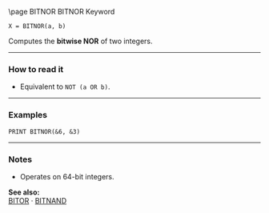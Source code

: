 \page BITNOR BITNOR Keyword
```basic
X = BITNOR(a, b)
```

Computes the **bitwise NOR** of two integers.

---

### How to read it
- Equivalent to `NOT (a OR b)`.

---

### Examples
```basic
PRINT BITNOR(&6, &3)
```

---

### Notes
- Operates on 64-bit integers.

**See also:**  
[BITOR](https://github.com/brainboxdotcc/retro-rocket/wiki/BITOR) · [BITNAND](https://github.com/brainboxdotcc/retro-rocket/wiki/BITNAND)